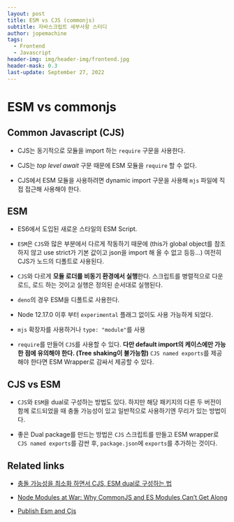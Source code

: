 ```yaml
---
layout: post
title: ESM vs CJS (commonjs)
subtitle: 자바스크립트 세부사항 스터디
author: jopemachine
tags:
  - Frontend
  - Javascript
header-img: img/header-img/frontend.jpg
header-mask: 0.3
last-update: September 27, 2022
---
```


# ESM vs commonjs

## Common Javascript (CJS)

- CJS는 동기적으로 모듈을 import 하는 `require` 구문을 사용한다.

- CJS는 _top level await_ 구문 때문에 ESM 모듈을 `require` 할 수 없다.

- CJS에서 ESM 모듈을 사용하려면 dynamic import 구문을 사용해 `mjs` 파일에 직접 접근해 사용해야 한다.

## ESM

- ES6에서 도입된 새로운 스타일의 ESM Script.

- `ESM`은 `CJS`와 많은 부분에서 다르게 작동하기 때문에 (this가 global object를 참조하지 않고 use strict가 기본 값이고 json을 import 해 올 수 없고 등등...) 여전히 CJS가 노드의 디폴트로 사용된다.

- `CJS`와 다르게 **모듈 로더를 비동기 환경에서 실행**한다. 스크립트를 병렬적으로 다운로드, 로드 하는 것이고 실행은 정의된 순서대로 실행된다.

- `deno`의 경우 ESM을 디폴트로 사용한다.

- Node 12.17.0 이후 부터 `experimental` 플래그 없이도 사용 가능하게 되었다.

- `mjs` 확장자를 사용하거나 `type: "module"`를 사용

- `require`를 만들어 `CJS`를 사용할 수 있다. **다만 default import의 케이스에만 가능한 점에 유의해야 한다. (Tree shaking이 불가능함)** `CJS named exports`를 제공해야 한다면 ESM Wrapper로 감싸서 제공할 수 있다.

## CJS vs ESM

- `CJS`와 `ESM`을 dual로 구성하는 방법도 있다. 하지만 해당 패키지의 다른 두 버전이 함께 로드되었을 때 충돌 가능성이 있고 일반적으로 사용하기엔 무리가 있는 방법이다.

- 좋은 Dual package를 만드는 방법은 `CJS` 스크립트를 만들고 ESM wrapper로 `CJS named exports`를 감싼 후, `package.json`에 `exports`를 추가하는 것이다.

## Related links

- [충돌 가능성을 최소화 하면서 CJS, ESM dual로 구성하는 법](https://nodejs.org/api/packages.html#packages_dual_commonjs_es_module_packages)

- [Node Modules at War: Why CommonJS and ES Modules Can’t Get Along](https://redfin.engineering/node-modules-at-war-why-commonjs-and-es-modules-cant-get-along-9617135eeca1)

- [Publish Esm and Cjs](https://antfu.me/posts/publish-esm-and-cjs)
